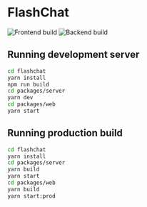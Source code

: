 # FlashChat

![Frontend build](https://github.com/tusharmoraye/flashchat/workflows/Deploy%20to%20GitHub%20Pages%20(Frontend)/badge.svg)
![Backend build](https://github.com/tusharmoraye/flashchat/workflows/Deploy%20to%20Heroku%20(Backend)/badge.svg)

## Running development server

```bash
cd flashchat
yarn install
npm run build
cd packages/server
yarn dev
cd packages/web
yarn start
```

## Running production build

```bash
cd flashchat
yarn install
cd packages/server
yarn build
yarn start
cd packages/web
yarn build
yarn start:prod
```
